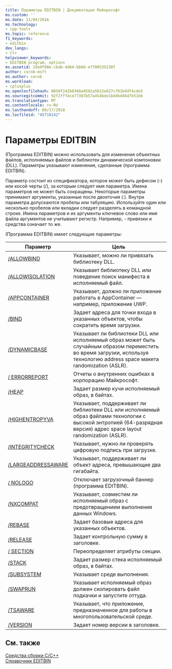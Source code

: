 ```yaml
---
title: Параметры EDITBIN | Документация Майкрософт
ms.custom: ''
ms.date: 11/04/2016
ms.technology:
- cpp-tools
ms.topic: reference
f1_keywords:
- editbin
dev_langs:
- C++
helpviewer_keywords:
- EDITBIN program, options
ms.assetid: 2da9f88e-cbab-4d64-bb66-ef700535230f
author: corob-msft
ms.author: corob
ms.workload:
- cplusplus
ms.openlocfilehash: 0850f242b8368a9592a5622e627c781b4df4cde5
ms.sourcegitcommit: 92f2fff4ce77387b57a4546de1bd4bd464fb51b6
ms.translationtype: MT
ms.contentlocale: ru-RU
ms.lasthandoff: 09/17/2018
ms.locfileid: "45710142"
---
```

# <a name="editbin-options"></a>Параметры EDITBIN

(Программа EDITBIN) можно использовать для изменения объектных файлов, исполняемых файлов и библиотек динамической компоновки (DLL). Параметры указывают изменения, сделанные (программа EDITBIN).

Параметр состоит из спецификатора, которое может быть дефисом (-) или косой черты (/), за которым следует имя параметра. Имена параметров не может быть сокращены. Некоторые параметры принимают аргументы, указанные после двоеточия (:). Внутри параметра допускаются пробелы или табуляцию. Используйте один или несколько пробелов или вкладки следует разделять в командной строке. Имена параметров и их аргументы ключевое слово или имя файла аргументов не учитывают регистр. Например, - привязки и средства означает то же.

(Программа EDITBIN) имеет следующие параметры:

|Параметр|Цель|
|------------|-------------|
|[/ALLOWBIND](../../build/reference/allowbind.md)|Указывает, можно ли привязать библиотеку DLL.|
|[/ALLOWISOLATION](../../build/reference/allowisolation.md)|Указывает библиотеку DLL или поведение поиск манифеста в исполняемый файл.|
|[/APPCONTAINER](../../build/reference/appcontainer.md)|Указывает, должно ли приложение работать в AppContainer — например, приложение UWP.|
|[/BIND](../../build/reference/bind.md)|Задает адреса для точки входа в указанных объектов, чтобы сократить время загрузки.|
|[/DYNAMICBASE](../../build/reference/dynamicbase.md)|Указывает ли библиотеки DLL или исполняемый образ может быть случайным образом переместить во время загрузки, используя технологию address space макета randomization (ASLR).|
|[/ ERRORREPORT](../../build/reference/errorreport-editbin-exe.md)|Отчеты о внутренних ошибках в корпорацию Майкрософт.|
|[/HEAP](../../build/reference/heap.md)|Задает размер кучи исполняемый образ, в байтах.|
|[/HIGHENTROPYVA](../../build/reference/highentropyva.md)|Указывает, поддерживает ли библиотеки DLL или исполняемый образ файлами технологии с высокой энтропией (64-разрядная версия) адрес space layout randomization (ASLR).|
|[/INTEGRITYCHECK](../../build/reference/integritycheck.md)|Указывает, нужно ли проверять цифровую подпись при загрузке.|
|[/LARGEADDRESSAWARE](../../build/reference/largeaddressaware.md)|Указывает, поддерживает ли объект адреса, превышающие два гигабайта.|
|[/ NOLOGO](../../build/reference/nologo-editbin.md)|Отключает загрузочный баннер (программа EDITBIN).|
|[/NXCOMPAT](../../build/reference/nxcompat.md)|Указывает, совместим ли исполняемый образ с предотвращением выполнения данных Windows.|
|[/REBASE](../../build/reference/rebase.md)|Задает базовые адреса для указанных объектов.|
|[/RELEASE](../../build/reference/release.md)|Задает контрольную сумму в заголовке.|
|[/ SECTION](../../build/reference/section-editbin.md)|Переопределяет атрибуты секции.|
|[/STACK](../../build/reference/stack.md)|Задает размер стека исполняемый образ, в байтах.|
|[/SUBSYSTEM](../../build/reference/subsystem.md)|Указывает среде выполнения.|
|[/SWAPRUN](../../build/reference/swaprun.md)|Указывает исполняемый образ должен скопировать файл подкачки и запустите оттуда.|
|[/TSAWARE](../../build/reference/tsaware.md)|Указывает, что приложение, предназначенное для работы в многопользовательской среде.|
|[/VERSION](../../build/reference/version.md)|Задает номер версии в заголовке.|

## <a name="see-also"></a>См. также

[Средства сборки С/C++](../../build/reference/c-cpp-build-tools.md)<br/>
[Справочник ЕDITBIN](../../build/reference/editbin-reference.md)